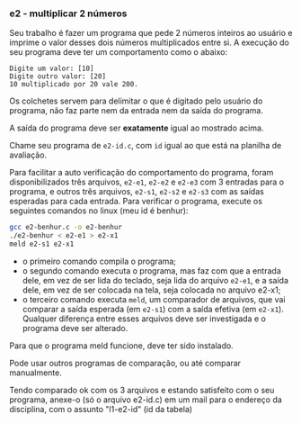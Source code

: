 ### e2 - multiplicar 2 números

Seu trabalho é fazer um programa que pede 2 números inteiros ao usuário e imprime o valor desses dois números multiplicados entre si.
A execução do seu programa deve ter um comportamento como o abaixo:

```
Digite um valor: [10]
Digite outro valor: [20]
10 multiplicado por 20 vale 200.
```
Os colchetes servem para delimitar o que é digitado pelo usuário do programa, não faz parte nem da entrada nem da saída do programa.

A saída do programa deve ser **exatamente** igual ao mostrado acima.

Chame seu programa de `e2-id.c`, com `id` igual ao que está na planilha de avaliação.

Para facilitar a auto verificação do comportamento do programa, foram disponibilizados três arquivos, `e2-e1`, `e2-e2` e `e2-e3` com 3 entradas para o programa, e outros três arquivos, `e2-s1`, `e2-s2` e `e2-s3` com as saídas esperadas para cada entrada.
Para verificar o programa, execute os seguintes comandos no linux (meu id é benhur):
```sh
gcc e2-benhur.c -o e2-benhur
./e2-benhur < e2-e1 > e2-x1
meld e2-s1 e2-x1
```
- o primeiro comando compila o programa;
- o segundo comando executa o programa, mas faz com que a entrada dele, em vez de ser lida do teclado, seja lida do arquivo `e2-e1`, e a saída dele, em vez de ser colocada na tela, seja colocada no arquivo e2-x1;
- o terceiro comando executa `meld`, um comparador de arquivos, que vai comparar a saída esperada (em `e2-s1`) com a saída efetiva (em `e2-x1`). Qualquer diferença entre esses arquivos deve ser investigada e o programa deve ser alterado.

Para que o programa meld funcione, deve ter sido instalado.

Pode usar outros programas de comparação, ou até comparar manualmente.

Tendo comparado ok com os 3 arquivos e estando satisfeito com o seu programa, anexe-o (só o arquivo e2-id.c) em um mail para o endereço da disciplina, com o assunto "l1-e2-id" (id da tabela)
